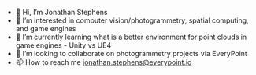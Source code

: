 - 👋 Hi, I’m Jonathan Stephens
- 👀 I’m interested in computer vision/photogrammetry, spatial computing, and game engines
- 🌱 I’m currently learning what is a better environment for point clouds in game engines - Unity vs UE4
- 💞️ I’m looking to collaborate on photogrammetry projects via EveryPoint
- 📫 How to reach me jonathan.stephens@everypoint.io

<!---
jstephen85/jstephen85 is a ✨ special ✨ repository because its `README.md` (this file) appears on your GitHub profile.
You can click the Preview link to take a look at your changes.
--->
